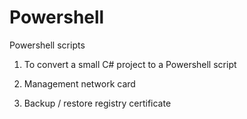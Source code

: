 # Powershell
Powershell scripts

1. To convert a small C# project to a Powershell script

2. Management network card

3. Backup / restore registry certificate
